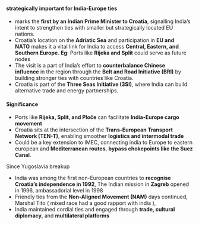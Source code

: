 #### **strategically important for India-Europe ties**
- marks the **first by an Indian Prime Minister to Croatia**, signalling India’s intent to strengthen ties with smaller but strategically located EU nations.
- Croatia’s location on the **Adriatic Sea** and participation in **EU and NATO** makes it a vital link for India to access **Central, Eastern, and Southern Europe**. **Eg**: Ports like **Rijeka and Split** could serve as future nodes
- The visit is a part of India’s effort to **counterbalance Chinese influence** in the region through the **Belt and Road Initiative (BRI)** by building stronger ties with countries like Croatia.
- Croatia is part of the **Three Seas Initiative (3SI)**, where India can build alternative trade and energy partnerships.
#### Significance
- Ports like **Rijeka, Split, and Ploče** can facilitate **India-Europe cargo movement**
- Croatia sits at the intersection of the **Trans-European Transport Network (TEN-T)**, enabling smoother **logistics and intermodal trade**
- Could be a key extension to IMEC, connecting india to Europe to eastern european and **Mediterranean routes**, **bypass chokepoints like the Suez Canal**.

Since Yugoslavia breakup
- India was among the first non-European countries to **recognise Croatia’s independence in 1992**, The Indian mission in **Zagreb** opened in 1996, ambassadorial level in 1998
- Friendly ties from the **Non-Aligned Movement (NAM)** days continued, Marshal Tito ( mixed race had a good rapport with india ), 
- India maintained cordial ties and engaged through **trade, cultural diplomacy**, and **multilateral platforms**